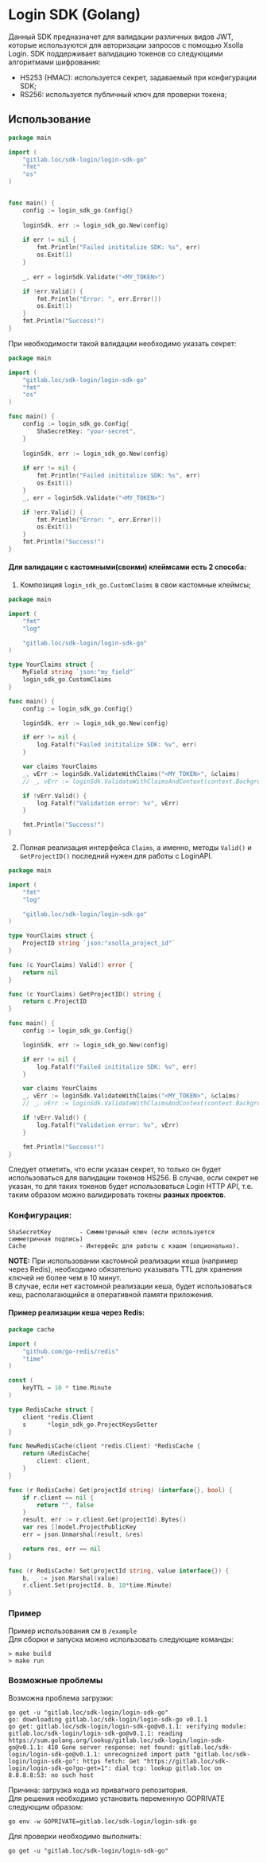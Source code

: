 # Login SDK (Golang)
Данный SDK предназначет для валидации различных видов JWT, которые 
используются для авторизации запросов с помощью Xsolla Login.
SDK поддерживает валидацию токенов со следующими алгоритмами шифрования:
* HS253 (HMAC): используется секрет, задаваемый при конфигурации SDK;
* RS256: используется публичный ключ для проверки токена;

## Использование 

```go
package main

import (
    "gitlab.loc/sdk-login/login-sdk-go"
    "fmt"
    "os"
)


func main() {
    config := login_sdk_go.Config{}
    
    loginSdk, err := login_sdk_go.New(config)
    
    if err != nil {
        fmt.Println("Failed inititalize SDK: %s", err)
        os.Exit(1)
    }
	
    _, err = loginSdk.Validate("<MY_TOKEN>")

    if !err.Valid() {
    	fmt.Println("Error: ", err.Error())
    	os.Exit(1)
    }
    fmt.Println("Success!")
}
```
При необходимости такой валидации необходимо указать секрет:
```go
package main

import (
    "gitlab.loc/sdk-login/login-sdk-go"
    "fmt"
    "os"
)

func main() {
    config := login_sdk_go.Config{
		ShaSecretKey: "your-secret",
    }
    
    loginSdk, err := login_sdk_go.New(config)
    
    if err != nil {
        fmt.Println("Failed inititalize SDK: %s", err)
        os.Exit(1)
    }
    _, err = loginSdk.Validate("<MY_TOKEN>")

    if !err.Valid() {
        fmt.Println("Error: ", err.Error())
        os.Exit(1)
    }
    fmt.Println("Success!")
}
```
#### Для валидации с кастомными(своими) клеймсами есть 2 способа:
1. Композиция `login_sdk_go.CustomClaims` в свои кастомные клеймсы;
```go
package main

import (
	"fmt"
	"log"

	"gitlab.loc/sdk-login/login-sdk-go"
)

type YourClaims struct {
	MyField string `json:"my_field"`
	login_sdk_go.CustomClaims
}

func main() {
	config := login_sdk_go.Config{}

	loginSdk, err := login_sdk_go.New(config)

	if err != nil {
		log.Fatalf("Failed inititalize SDK: %v", err)
	}

	var claims YourClaims
	_, vErr := loginSdk.ValidateWithClaims("<MY_TOKEN>", &claims)
	// _, vErr := loginSdk.ValidateWithClaimsAndContext(context.Background(), "<MY_TOKEN>", &claims)

	if !vErr.Valid() {
		log.Fatalf("Validation error: %v", vErr)
	}

	fmt.Println("Success!")
}
```
2. Полная реализация интерфейса `Claims`, а именно, методы `Valid()` и `GetProjectID()` последний нужен для работы с LoginAPI.
```go
package main

import (
	"fmt"
	"log"

	"gitlab.loc/sdk-login/login-sdk-go"
)

type YourClaims struct {
	ProjectID string `json:"xsolla_project_id"`
}

func (c YourClaims) Valid() error {
	return nil
}

func (c YourClaims) GetProjectID() string {
	return c.ProjectID
}

func main() {
	config := login_sdk_go.Config{}

	loginSdk, err := login_sdk_go.New(config)

	if err != nil {
		log.Fatalf("Failed inititalize SDK: %v", err)
	}

	var claims YourClaims
	_, vErr := loginSdk.ValidateWithClaims("<MY_TOKEN>", &claims)
	// _, vErr := loginSdk.ValidateWithClaimsAndContext(context.Background(), "<MY_TOKEN>", &claims)

	if !vErr.Valid() {
		log.Fatalf("Validation error: %v", vErr)
	}

	fmt.Println("Success!")
}
```

Следует отметить, что если указан секрет, то только он будет использоваться
для валидации токенов HS256. В случае, если секрет не указан, то для таких токенов
будет использоваться Login HTTP API, т.е. таким образом можно валидировать токены
**разных проектов**. 

### Конфигурация:
```
ShaSecretKey        - Симметричный ключ (если используется симметричная подпись)
Cache               - Интерфейс для работы с кэшом (опционально).
```
**NOTE:** При использовании кастомной реализации кеша (например через Redis), необходимо
обязательно указывать TTL для хранения ключей не более чем в 10 минут. <br>
В случае, если нет кастомной реализации кеша, будет использоваться кеш, располагающийся в 
оперативной памяти приложения.

#### Пример реализации кеша через Redis:
```go
package cache

import (
	"github.com/go-redis/redis"
	"time"
)

const (
	keyTTL = 10 * time.Minute
)

type RedisCache struct {
	client *redis.Client
	s      *login_sdk_go.ProjectKeysGetter
}

func NewRedisCache(client *redis.Client) *RedisCache {
	return &RedisCache{
		client: client,
	}
}

func (r RedisCache) Get(projectId string) (interface{}, bool) {
	if r.client == nil {
		return "", false
	}
	result, err := r.client.Get(projectId).Bytes()
	var res []model.ProjectPublicKey
	err = json.Unmarshal(result, &res)

	return res, err == nil
}

func (r RedisCache) Set(projectId string, value interface{}) {
	b, _ := json.Marshal(value)
	r.client.Set(projectId, b, 10*time.Minute)
}
```

### Пример
Пример использования см в `/example`<br>
Для сборки и запуска можно использовать следующие команды:
```shell
> make build 
> make run
```

### Возможные проблемы

Возможна проблема загрузки:
```
go get -u "gitlab.loc/sdk-login/login-sdk-go"
go: downloading gitlab.loc/sdk-login/login-sdk-go v0.1.1
go get: gitlab.loc/sdk-login/login-sdk-go@v0.1.1: verifying module: gitlab.loc/sdk-login/login-sdk-go@v0.1.1: reading https://sum.golang.org/lookup/gitlab.loc/sdk-login/login-sdk-go@v0.1.1: 410 Gone server response: not found: gitlab.loc/sdk-login/login-sdk-go@v0.1.1: unrecognized import path "gitlab.loc/sdk-login/login-sdk-go": https fetch: Get "https://gitlab.loc/sdk-login/login-sdk-go?go-get=1": dial tcp: lookup gitlab.loc on 8.8.8.8:53: no such host 
```
Причина: загрузка кода из приватного репозитория. <br>
Для решения необходимо установить переменную GOPRIVATE следующим образом:
```
go env -w GOPRIVATE=gitlab.loc/sdk-login/login-sdk-go
```
Для проверки необходимо выполнить: 
```
go get -u "gitlab.loc/sdk-login/login-sdk-go"
```